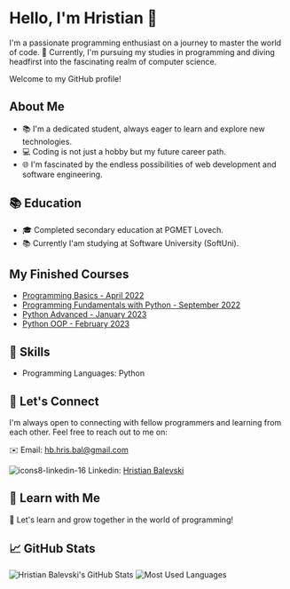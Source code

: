 # Hello, I'm Hristian 👋

I'm a passionate programming enthusiast on a journey to master the world of code. 🚀 
Currently, I'm pursuing my studies in programming and diving headfirst into the fascinating realm of computer science.

Welcome to my GitHub profile!

## About Me

- 📚 I'm a dedicated student, always eager to learn and explore new technologies.
- 💻 Coding is not just a hobby but my future career path.
- 🌐 I'm fascinated by the endless possibilities of web development and software engineering.

## 📚 Education
- 🎓 Completed secondary education at PGMET Lovech.
- 📚 Currently I'am studying at Software University (SoftUni).

## My Finished Courses
- [Programming Basics - April 2022](https://softuni.bg/certificates/details/134395/abf11efb)
- [Programming Fundamentals with Python - September 2022](https://softuni.bg/certificates/details/151546/01c8cef8)
- [Python Advanced - January 2023](https://softuni.bg/certificates/details/159270/c5e4c327)
- [Python OOP - February 2023](https://softuni.bg/certificates/details/168117/e74a58b0)

## 🔧 Skills

- Programming Languages: Python

## 💬 Let's Connect

I'm always open to connecting with fellow programmers and learning from each other. Feel free to reach out to me on: 

✉️ Email: hb.hris.bal@gmail.com

![icons8-linkedin-16](https://github.com/HristianBalevski/HristianBalevski/assets/114162692/c6240e5c-e143-4993-b0f3-0839fbad0ac0) Linkedin:
 [Hristian Balevski](https://www.linkedin.com/in/hristian-balevski-73575a285/)





## 📖 Learn with Me
🌟 Let's learn and grow together in the world of programming!
 

## 📈 GitHub Stats

![Hristian Balevski's GitHub Stats](https://github-readme-stats.vercel.app/api?username=hristianbalevski&hide=stars&count_private=true&show_icons=true&theme=chartreuse-dark&border_radius=15)
![Most Used Languages](https://github-readme-stats.vercel.app/api/top-langs/?username=hristianbalevski&layout=compact&show_icons=true&theme=chartreuse-dark&border_radius=20)





